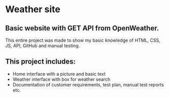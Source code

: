 # Weather site

## Basic website with GET API from OpenWeather.

This entire project was made to show my basic knowledge of HTML, CSS, JS, API, GitHub and manual testing.

## This project includes:
- Home interface with a picture and basic text
- Weather interface with box for weather search
- Documentation of customer requirements, test plan, manual test reports etc.

